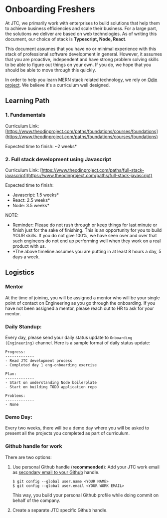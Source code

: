 # Onboarding Freshers

At JTC, we primarily work with enterprises to build solutions that help them to achieve business efficiencies and scale their business. For a large part, the solutions we deliver are based on web technologies. As of writing this document, our choice of stack is **Typescript, Node, React**.

This document assumes that you have no or minimal experience with this stack of professional software development in general. However, it assumes that you are proactive, independent and have strong problem solving skills to be able to figure out things on your own. If you do, we hope that you should be able to move through this quickly.

In order to help you learn MERN stack related technology, we rely on [Odin project](https://www.theodinproject.com/). We believe it's a curriculum well designed.

## Learning Path

### 1. Fundamentals

Curriculum Link: [https://www.theodinproject.com/paths/foundations/courses/foundations](https://www.theodinproject.com/paths/foundations/courses/foundations)

Expected time to finish: ~2 weeks\*

### 2. Full stack development using Javascript

Curriculum Link: [https://www.theodinproject.com/paths/full-stack-javascript](https://www.theodinproject.com/paths/full-stack-javascript)

Expected time to finish:

-   Javascript: 1.5 weeks\*
-   React: 2.5 weeks\*
-   Node: 3.5 weeks\*

NOTE:

-   Reminder: Please do not rush through or keep things for last minute or finish just for the sake of finishing. This is an opportunity for you to build YOUR skills. If you do not give 100%, we have seen over and over that such engineers do not end up performing well when they work on a real product with us.
-   \*The above timeline assumes you are putting in at least 8 hours a day, 5 days a week.

## Logistics

### Mentor

At the time of joining, you will be assigned a mentor who will be your single point of contact on Engineering as you go through the onboarding. If you have not been assigned a mentor, please reach out to HR to ask for your mentor.

### Daily Standup:

Every day, please send your daily status update to `Onboarding (Engineering)` channel. Here is a sample format of daily status update:

```
Progress:
-------------
- Read JTC development process
- Completed day 1 eng-onboarding exercise

Plan:
-------------
- Start on understanding Node boilerplate
- Start on building TODO application repo

Problems:
-------------
- None
```

### Demo Day:

Every two weeks, there will be a demo day where you will be asked to present all the projects you completed as part of curriculum.

### Github handle for work

There are two options:

1. Use personal Github handle (**recommended**): Add your JTC work email as [secondary email to your Github](https://docs.github.com/en/account-and-profile/setting-up-and-managing-your-github-user-account/managing-email-preferences/adding-an-email-address-to-your-github-account) handle.

    ```
    $ git config --global user.name <YOUR NAME>
    $ git config --global user.email <YOUR WORK EMAIL>
    ```

    This way, you build your personal Github profile while doing commit on behalf of the company.

2. Create a separate JTC specific Github handle.
